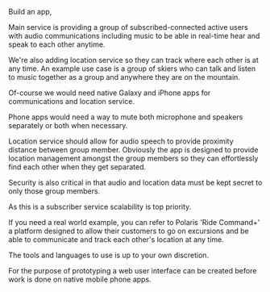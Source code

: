 Build an app,

Main service is providing a group of subscribed-connected active users with audio communications including music to be able in real-time hear and speak to each other anytime.

We're also adding location service so they can track where each other is at any time. An example use case is a group of skiers who can talk and listen to music together as a group and anywhere they are on the mountain.

Of-course we would need native Galaxy and iPhone apps for communications and location service.

Phone apps would need a way to mute both microphone and speakers separately or both when necessary.

Location service should allow for audio speech to provide proximity distance between group member. Obviously the app is designed to provide location management amongst the group members so they can effortlessly find each other when they get separated.

Security is also critical in that audio and location data must be kept secret to only those group members.

As this is a subscriber service scalability is top priority.

If you need a real world example, you can refer to Polaris 'Ride Command+' a platform designed to allow their customers to go on excursions and be able to communicate and track each other's location at any time.

The tools and languages to use is up to your own discretion. 

For the purpose of prototyping a web user interface can be created before work is done on native mobile phone apps.